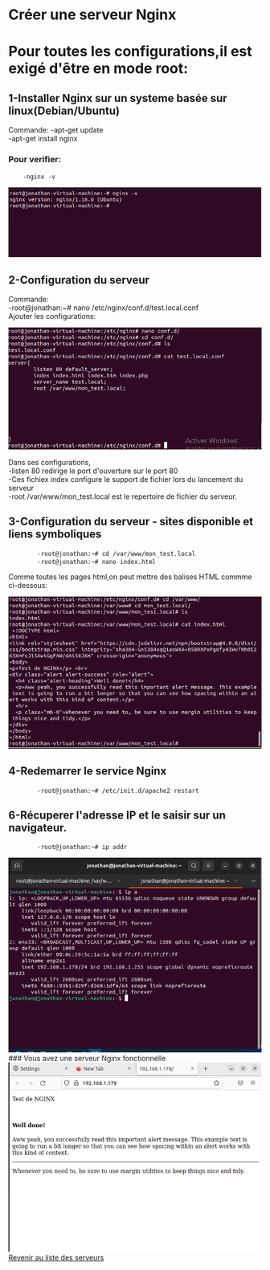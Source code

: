 # Créer une serveur Nginx
# Pour toutes les configurations,il est exigé d'être en mode root:

## 1-Installer Nginx sur un systeme basée sur linux(Debian/Ubuntu)
  Commande:
        -apt-get update <br>
        -apt-get install nginx
  ### Pour verifier:
        -nginx -v
<img src="image/verifier.png" alt="">

## 2-Configuration du serveur
  Commande: <br>
            -root@jonathan:~# nano /etc/nginx/conf.d/test.local.conf <br>
   Ajouter les configurations: 

<img src="image/nginx-conf.png" alt="">

Dans ses configurations, <br>
            -listen 80 redirige le port d'ouverture sur le port 80 <br>
            -Ces fichiex index configure le support de fichier lors du lancement du serveur <br>
            -root  /var/www/mon_test.local est le repertoire de fichier du serveur. <br>

## 3-Configuration du serveur - sites disponible et liens symboliques
            -root@jonathan:~# cd /var/www/mon_test.local
            -root@jonathan:~# nano index.html
Comme toutes les pages html,on peut mettre des balises HTML commme ci-dessous: <br>

<img src="image/nginx-html.png" alt="">

## 4-Redemarrer le service Nginx

            -root@jonathan:~# /etc/init.d/apache2 restart
## 6-Récuperer l'adresse IP et le saisir sur un navigateur.
            -root@jonathan:~# ip addr
<img src="image/nginx-IP.png" alt="">
### Vous avez une serveur Nginx fonctionnelle
<img src="image/nginx-test.png" alt="">

<br>
<a href="https://github.com/Jonas4884/Reseau-et-systeme">Revenir au liste des serveurs</a>